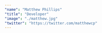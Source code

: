 ```yaml
---
"name": "Matthew Phillips"
"title": "Developer"
"image": "./matthew.jpg"
"twitter": "https://twitter.com/matthewcp"
---
```

